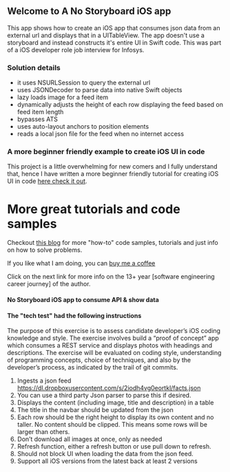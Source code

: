 
## Welcome to A No Storyboard iOS app

This app shows how to create an iOS app that consumes json data from an external url and displays that in a UITableView. The app doesn't use a storyboard and instead constructs it's entire UI in Swift code. This was part of a iOS developer role job interview for Infosys.

### Solution details

- it uses NSURLSession to query the external url
- uses JSONDecoder to parse data into native Swift objects
- lazy loads image for a feed item
- dynamically adjusts the height of each row displaying the feed based on feed item length
- bypasses ATS
- uses auto-layout anchors to position elements
- reads a local json file for the feed when no internet access

### A more beginner friendly example to create iOS UI in code
This project is a little overwhelming for new comers and I fully understand that, hence I have written a more beginner friendly tutorial for creating iOS UI in code [here check it out](https://mydaytodo.com/ios-app-no-storyboard-how-to/).


# More great tutorials and code samples
Checkout [this blog] for more "how-to" code samples, tutorials and just info on how to solve problems.

If you like what I am doing, you can [buy me a coffee]

Click on the next link for more info on the 13+ year [software engineering career journey] of the author.

[buy me a coffee]: https://www.buymeacoffee.com/bhumansoni
[this blog]: https://mydaytodo.com/blog/


#### No Storyboard iOS app to consume API & show data
#### The "tech test" had the following instructions

The purpose of this exercise is to assess candidate developer’s iOS coding knowledge and style. The exercise involves build a “proof of concept” app which consumes a REST service and displays photos with headings and descriptions. The exercise will be evaluated on coding style, understanding of programming concepts, choice of techniques, and also by the developer’s process, as indicated by the trail of git commits.

1.  Ingests a json feed https://dl.dropboxusercontent.com/s/2iodh4vg0eortkl/facts.json
2.  You can use a third party Json parser to parse this if desired.
3.  Displays the content (including image, title and description) in a table
4.  The title in the navbar should be updated from the json
5.  Each row should be the right height to display its own content and no taller. No content should be clipped. This means some rows will be larger than others.
6.  Don’t download all images at once, only as needed
7.  Refresh function, either a refresh button or use pull down to refresh.
8.  Should not block UI when loading the data from the json feed.
9.  Support all iOS versions from the latest back at least 2 versions


